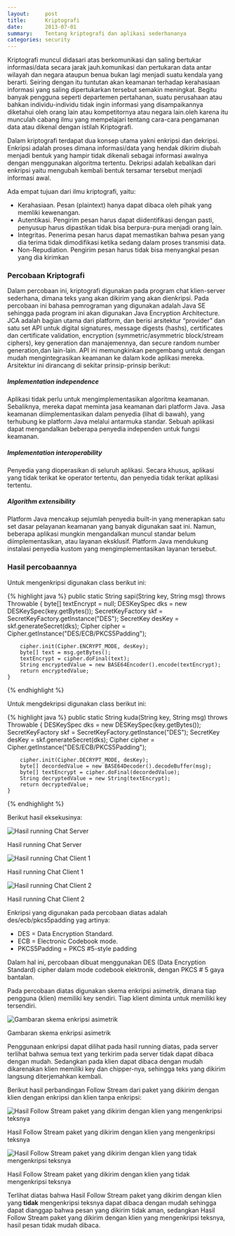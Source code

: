 ```yaml
---
layout:     post
title:      Kriptografi
date:       2013-07-01
summary:    Tentang kriptografi dan aplikasi sederhananya
categories: security
---
```


Kriptografi muncul didasari atas berkomunikasi dan saling bertukar informasi/data secara jarak jauh.komunikasi dan pertukaran data antar wilayah dan negara ataupun benua bukan lagi menjadi suatu kendala yang berarti. Seiring dengan itu tuntutan akan keamanan terhadap kerahasiaan informasi yang saling dipertukarkan tersebut semakin meningkat. Begitu banyak pengguna seperti departemen pertahanan, suatu perusahaan atau bahkan individu-individu tidak ingin informasi yang disampaikannya diketahui oleh orang lain atau kompetitornya atau negara lain.oleh karena itu munculah cabang ilmu yang mempelajari tentang cara-cara pengamanan data atau dikenal dengan istilah Kriptografi.

Dalam kriptografi terdapat dua konsep utama yakni enkripsi dan dekripsi. Enkripsi adalah proses dimana informasi/data yang hendak dikirim diubah menjadi bentuk yang hampir tidak dikenali sebagai informasi awalnya dengan menggunakan algoritma tertentu. Dekripsi adalah kebalikan dari enkripsi yaitu mengubah kembali bentuk tersamar tersebut menjadi informasi awal.

Ada empat tujuan dari ilmu kriptografi, yaitu:

- Kerahasiaan. Pesan (plaintext) hanya dapat dibaca oleh pihak yang memliki kewenangan.
- Autentikasi. Pengirim pesan harus dapat diidentifikasi dengan pasti, penyusup harus dipastikan tidak bisa berpura-pura menjadi orang lain.
- Integritas. Penerima pesan harus dapat memastikan bahwa pesan yang dia terima tidak dimodifikasi ketika sedang dalam proses transmisi data.
- Non-Repudiation. Pengirim pesan harus tidak bisa menyangkal pesan yang dia kirimkan

### Percobaan Kriptografi

Dalam percobaan ini, kriptografi digunakan pada program chat klien-server sederhana, dimana teks yang akan dikirim yang akan dienkripsi. Pada percobaan ini bahasa pemrograman yang digunakan adalah Java SE sehingga pada program ini akan digunakan Java Encryption Architecture. JCA adalah bagian utama dari platform, dan berisi arsitektur “provider” dan satu set API untuk digital signatures, message digests (hashs), certificates dan certificate validation, encryption (symmetric/asymmetric block/stream ciphers), key generation dan manajemennya, dan secure random number generation,dan lain-lain. API ini memungkinkan pengembang untuk dengan mudah mengintegrasikan keamanan ke dalam kode aplikasi mereka. Arsitektur ini dirancang di sekitar prinsip-prinsip berikut:

##### Implementation independence

Aplikasi tidak perlu untuk mengimplementasikan algoritma keamanan. Sebaliknya, mereka dapat meminta jasa keamanan dari platform Java. Jasa keamanan diimplementasikan dalam penyedia (lihat di bawah), yang terhubung ke platform Java melalui antarmuka standar. Sebuah aplikasi dapat mengandalkan beberapa penyedia independen untuk fungsi keamanan.

##### Implementation interoperability

Penyedia yang dioperasikan di seluruh aplikasi. Secara khusus, aplikasi yang tidak terikat ke operator tertentu, dan penyedia tidak terikat aplikasi tertentu.

##### Algorithm extensibility

Platform Java mencakup sejumlah penyedia built-in yang menerapkan satu set dasar pelayanan keamanan yang banyak digunakan saat ini. Namun, beberapa aplikasi mungkin mengandalkan muncul standar belum diimplementasikan, atau layanan eksklusif. Platform Java mendukung instalasi penyedia kustom yang mengimplementasikan layanan tersebut.

### Hasil percobaannya

Untuk mengenkripsi digunakan class berikut ini:

{% highlight java %}
public static String sapi(String key, String msg) throws Throwable {
        byte[] textEncrypt = null;
        DESKeySpec dks = new DESKeySpec(key.getBytes());
        SecretKeyFactory skf = SecretKeyFactory.getInstance("DES");
        SecretKey desKey = skf.generateSecret(dks);
        Cipher cipher = Cipher.getInstance("DES/ECB/PKCS5Padding");

        cipher.init(Cipher.ENCRYPT_MODE, desKey);
        byte[] text = msg.getBytes();
        textEncrypt = cipher.doFinal(text);
        String encryptedValue = new BASE64Encoder().encode(textEncrypt);
        return encryptedValue;
    }
{% endhighlight %}

Untuk mengdekripsi digunakan class berikut ini:

{% highlight java %}
public static String kuda(String key, String msg) throws Throwable {
        DESKeySpec dks = new DESKeySpec(key.getBytes());
        SecretKeyFactory skf = SecretKeyFactory.getInstance("DES");
        SecretKey desKey = skf.generateSecret(dks);
        Cipher cipher = Cipher.getInstance("DES/ECB/PKCS5Padding");

        cipher.init(Cipher.DECRYPT_MODE, desKey);
        byte[] decordedValue = new BASE64Decoder().decodeBuffer(msg);
        byte[] textEncrypt = cipher.doFinal(decordedValue);
        String decryptedValue = new String(textEncrypt);
        return decryptedValue;
    }
{% endhighlight %}

Berikut hasil eksekusinya:

![Hasil running Chat Server](http://sapikuda.com/images/posts/2013-07-01-kriptografi/1.png)

Hasil running Chat Server

![Hasil running Chat Client 1](http://sapikuda.com/images/posts/2013-07-01-kriptografi/2.png)

Hasil running Chat Client 1

![Hasil running Chat Client 2](http://sapikuda.com/images/posts/2013-07-01-kriptografi/3.png)

Hasil running Chat Client 2

Enkripsi yang digunakan pada percobaan diatas adalah des/ecb/pkcs5padding yag artinya:

- DES = Data Encryption Standard.
- ECB = Electronic Codebook mode.
- PKCS5Padding = PKCS #5-style padding

Dalam hal ini, percobaan dibuat menggunakan DES (Data Encryption Standard) cipher dalam mode codebook elektronik, dengan PKCS # 5 gaya bantalan.

Pada percobaan diatas digunakan skema enkripsi asimetrik, dimana tiap pengguna (klien) memiliki key sendiri. Tiap klient diminta untuk memiliki key tersendiri.

![Gambaran skema enkripsi asimetrik](http://sapikuda.com/images/posts/2013-07-01-kriptografi/4.gif)

Gambaran skema enkripsi asimetrik

Penggunaan enkripsi dapat dilihat pada hasil running diatas, pada server terlihat bahwa semua text yang terkirim pada server tidak dapat dibaca dengan mudah. Sedangkan pada klien dapat dibaca dengan mudah dikarenakan klien memiliki key dan chipper-nya, sehingga teks yang dikirim langsung diterjemahkan kembali.

Berikut hasil perbandingan Follow Stream dari paket yang dikirim dengan klien dengan enkripsi dan klien tanpa enkripsi:

![Hasil Follow Stream paket yang dikirim dengan klien yang mengenkripsi teksnya](http://sapikuda.com/images/posts/2013-07-01-kriptografi/5.png)

Hasil Follow Stream paket yang dikirim dengan klien yang mengenkripsi teksnya

![Hasil Follow Stream paket yang dikirim dengan klien yang tidak mengenkripsi teksnya](http://sapikuda.com/images/posts/2013-07-01-kriptografi/6.png)

Hasil Follow Stream paket yang dikirim dengan klien yang tidak mengenkripsi teksnya

Terlihat diatas bahwa Hasil Follow Stream paket yang dikirim dengan klien yang **tidak** mengenkripsi teksnya dapat dibaca dengan mudah sehingga dapat dianggap bahwa pesan yang dikirim tidak aman, sedangkan Hasil Follow Stream paket yang dikirim dengan klien yang mengenkripsi teksnya, hasil pesan tidak mudah dibaca.